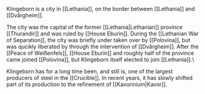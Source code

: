 Klingeborn is a city in [[Lethania]], on the border between [[Lethania]] and [[Dvårgheim]].

The city was the capital of the former [[Lethania|Lethanian]] province [[Thurandir]] and was ruled by [[House Eburin]]. During the [[Lethanian War of Separation]], the city was briefly under taken over by [[Polovina]], but was qucikly liberated by through the intervention of [[Dvårgheim]]. After the [[Peace of Weißenfels]], [[House Eburin]] and roughly half of the province came joined [[Polovina]], but Klingeborn itself elected to join [[Lethania]].\

Klingeborn has for a long time been, and still is, one of the largest producers of steel in the [[Crucible]]. In recent years, it has slowly shifted part of its production to the refinement of [[Kavorinium|Kavor]].